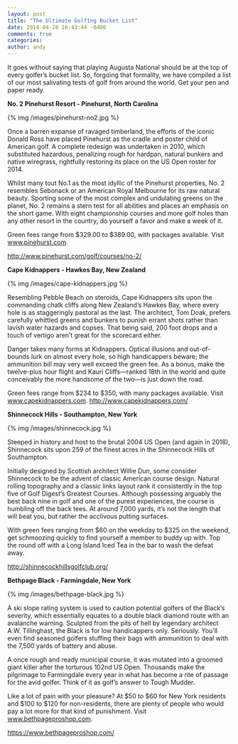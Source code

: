```yaml
---
layout: post
title: "The Ultimate Golfing Bucket List"
date: 2014-04-28 16:43:44 -0400
comments: true
categories: 
author: andy
---
```


It goes without saying that playing Augusta National should be at the top of every golfer’s bucket list. So, forgoing that formality, we have compiled a list of our most salivating tests of golf from around the world. Get your pen and paper ready.

**No. 2 Pinehurst Resort - Pinehurst, North Carolina**

{% img /images/pinehurst-no2.jpg %}

Once a barren expanse of ravaged timberland, the efforts of the iconic Donald Ross have placed Pinehurst as the cradle and poster child of American golf. A complete redesign was undertaken in 2010, which substituted hazardous, penalizing rough for hardpan, natural bunkers and native wiregrass, rightfully restoring its place on the US Open roster for 2014. 

Whilst many tout No.1 as the most idyllic of the Pinehurst properties, No. 2 resembles Sebonack or an American Royal Melbourne for its raw natural beauty. Sporting some of the most complex and undulating greens on the planet, No. 2 remains a stern test for all abilities and places an emphasis on the short game. With eight championship courses and more golf holes than any other resort in the country, do yourself a favor and make a week of it.

Green fees range from $329.00 to $389.00, with packages available. Visit www.pinehurst.com.

http://www.pinehurst.com/golf/courses/no-2/


**Cape Kidnappers - Hawkes Bay, New Zealand**

{% img /images/cape-kidnappers.jpg %}

Resembling Pebble Beach on steroids, Cape Kidnappers sits upon the commanding chalk cliffs along New Zealand’s Hawkes Bay, where every hole is as staggeringly pastoral as the last. The architect, Tom Doak, prefers carefully whittled greens and bunkers to punish errant shots rather than lavish water hazards and copses. That being said, 200 foot drops and a touch of vertigo aren’t great for the scorecard either.

Danger takes many forms at Kidnappers. Optical illusions and out-of-bounds lurk on almost every hole, so high handicappers beware; the ammunition bill may very well exceed the green fee. As a bonus, make the twelve-plus hour flight and Kauri Cliffs—ranked 18th in the world and quite conceivably the more handsome of the two—is just down the road. 

Green fees range from $234 to $350, with many packages available. Visit www.capekidnappers.com.
http://www.capekidnappers.com/

**Shinnecock Hills - Southampton, New York**

{% img /images/shinnecock.jpg %}

Steeped in history and host to the brutal 2004 US Open (and again in 2018), Shinnecock sits upon 259 of the finest acres in the Shinnecock Hills of Southampton. 

Initially designed by Scottish architect Willie Dun, some consider Shinnecock to be the advent of classic American course design. Natural rolling topography and a classic links layout rank it consistently in the top five of Golf Digest’s Greatest Courses. Although possessing arguably the best back nine in golf and one of the purest experiences, the course is humbling off the back tees. At around 7,000 yards, it’s not the length that will beat you, but rather the acclivous putting surfaces.
 
With green fees ranging from $60 on the weekday to $325 on the weekend, get schmoozing quickly to find yourself a member to buddy up with. Top the round off with a Long Island Iced Tea in the bar to wash the defeat away.

http://shinnecockhillsgolfclub.org/


**Bethpage Black - Farmingdale, New York**

{% img /images/bethpage-black.jpg %}

A ski slope rating system is used to caution potential golfers of the Black’s severity, which essentially equates to a double black diamond route with an avalanche warning. Sculpted from the pits of hell by legendary architect A.W. Tillinghast, the Black is for low handicappers only. Seriously. You’ll even find seasoned golfers stuffing their bags with ammunition to deal with the 7,500 yards of battery and abuse. 

A once rough and ready municipal course, it was mutated into a groomed giant killer after the torturous 102nd US Open. Thousands make the pilgrimage to Farmingdale every year in what has become a rite of passage for the avid golfer. Think of it as golf’s answer to Tough Mudder.

Like a lot of pain with your pleasure? At $50 to $60 for New York residents and $100 to $120 for non-residents, there are plenty of people who would pay a lot more for that kind of punishment. Visit www.bethpageproshop.com. 

https://www.bethpageproshop.com/
 

